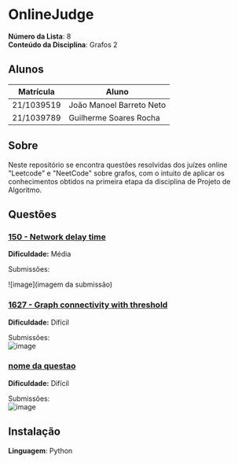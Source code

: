 # OnlineJudge

**Número da Lista**: 8<br>
**Conteúdo da Disciplina**: Grafos 2<br>

## Alunos
|Matrícula | Aluno |
| -- | -- |
| 21/1039519  |  João Manoel Barreto Neto |
| 21/1039789  |  Guilherme Soares Rocha |

## Sobre 
Neste repositório se encontra questões resolvidas dos juízes online "Leetcode" e "NeetCode" sobre grafos, com o intuito de aplicar os conhecimentos obtidos na primeira etapa da disciplina de Projeto de Algoritmo. 

## Questões

### [150 - Network delay time](https://neetcode.io/problems/network-delay-time)
**Dificuldade:** Média

Submissões: <br>

![image](imagem da submissão)

### [1627 - Graph connectivity with threshold](https://leetcode.com/problems/graph-connectivity-with-threshold/description/)
**Dificuldade:** Difícil

Submissões: <br>
![image](imagem)

### [nome da questao](link)

**Dificuldade:** Difícil

Submissões:<br>
![image](imagem)


## Instalação 
**Linguagem**: Python
